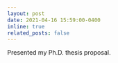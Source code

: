 ```yaml
---
layout: post
date: 2021-04-16 15:59:00-0400
inline: true
related_posts: false
---
```

Presented my Ph.D. thesis proposal. <!-- <a href="https://ae.gatech.edu/event/phd-proposal-emre-yilmaz">[Link]</a> -->
